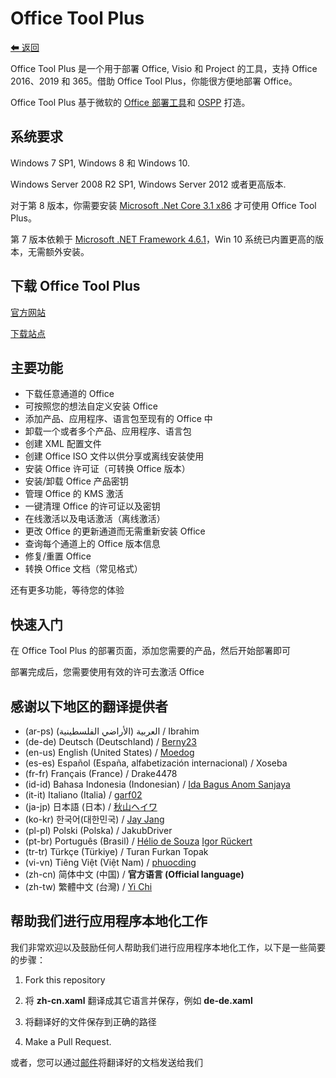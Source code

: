 ﻿# Office Tool Plus

[⬅ 返回](https://github.com/YerongAI/Office-Tool)

Office Tool Plus 是一个用于部署 Office, Visio 和 Project 的工具，支持 Office 2016、2019 和 365。借助 Office Tool Plus，你能很方便地部署 Office。

Office Tool Plus 基于微软的 [Office 部署工具](https://docs.microsoft.com/en-us/DeployOffice/overview-of-the-office-2016-deployment-tool)和 [OSPP](https://docs.microsoft.com/en-us/DeployOffice/vlactivation/tools-to-manage-volume-activation-of-office) 打造。

## 系统要求

Windows 7 SP1, Windows 8 和 Windows 10.

Windows Server 2008 R2 SP1, Windows Server 2012 或者更高版本.

对于第 8 版本，你需要安装 [Microsoft .Net Core 3.1 x86](https://dotnet.microsoft.com/download/dotnet-core/thank-you/runtime-desktop-3.1.3-windows-x86-installer) 才可使用 Office Tool Plus。

第 7 版本依赖于 [Microsoft .NET Framework 4.6.1](http://go.microsoft.com/fwlink/?LinkId=780597)，Win 10 系统已内置更高的版本，无需额外安装。

## 下载 Office Tool Plus

[官方网站](https://otp.landian.vip/)

[下载站点](https://download.coolhub.top/)

## 主要功能

- 下载任意通道的 Office
- 可按照您的想法自定义安装 Office
- 添加产品、应用程序、语言包至现有的 Office 中
- 卸载一个或者多个产品、应用程序、语言包
- 创建 XML 配置文件
- 创建 Office ISO 文件以供分享或离线安装使用
- 安装 Office 许可证（可转换 Office 版本）
- 安装/卸载 Office 产品密钥
- 管理 Office 的 KMS 激活
- 一键清理 Office 的许可证以及密钥
- 在线激活以及电话激活（离线激活）
- 更改 Office 的更新通道而无需重新安装 Office
- 查询每个通道上的 Office 版本信息
- 修复/重置 Office
- 转换 Office 文档（常见格式）

还有更多功能，等待您的体验

## 快速入门

在 Office Tool Plus 的部署页面，添加您需要的产品，然后开始部署即可

部署完成后，您需要使用有效的许可去激活 Office

## 感谢以下地区的翻译提供者

- (ar-ps) العربية (الأراضي الفلسطينية) / Ibrahim
- (de-de) Deutsch (Deutschland) / [Berny23](https://steamcommunity.com/id/Berny23)
- (en-us) English (United States) / [Moedog](https://prprpr.love)
- (es-es) Español (España, alfabetización internacional) / Xoseba
- (fr-fr) Français (France) / Drake4478
- (id-id) Bahasa Indonesia (Indonesian) / [Ida Bagus Anom Sanjaya](https://fb.me/Anom.Sanjaya17)
- (it-it) Italiano (Italia) / [garf02](https://github.com/garf02)
- (ja-jp) 日本語 (日本) / [秋山ヘイワ](https://github.com/akio1321)
- (ko-kr) 한국어(대한민국) / [Jay Jang](http://www.yaeyaya.com)
- (pl-pl) Polski (Polska) / JakubDriver
- (pt-br) Português (Brasil) / [Hélio de Souza](https://tinyurl.com/hdstec) [Igor Rückert](https://github.com/igorruckert)
- (tr-tr) Türkçe (Türkiye) / Turan Furkan Topak
- (vi-vn) Tiêng Việt (Việt Nam) / [phuocding](https://github.com/phuocding)
- (zh-cn) 简体中文 (中国) / **官方语言 (Official language)**
- (zh-tw) 繁體中文 (台灣) / [Yi Chi](https://www.cotpear.com)

## 帮助我们进行应用程序本地化工作

我们非常欢迎以及鼓励任何人帮助我们进行应用程序本地化工作，以下是一些简要的步骤：

1. Fork this repository

2. 将 **zh-cn.xaml** 翻译成其它语言并保存，例如 **de-de.xaml**

3. 将翻译好的文件保存到正确的路径

4. Make a Pull Request.

或者，您可以通过[邮件](mailto:yerong@coolhub.top)将翻译好的文档发送给我们

